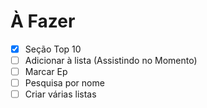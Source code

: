 # À Fazer

- [x] Seção Top 10
- [ ] Adicionar à lista (Assistindo no Momento)
- [ ] Marcar Ep
- [ ] Pesquisa por nome
- [ ] Criar várias listas
